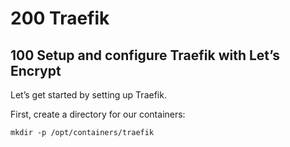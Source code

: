 # 200 Traefik

## 100 Setup and configure Traefik with Let’s Encrypt

Let’s get started by setting up Traefik.

First, create a directory for our containers:

```
mkdir -p /opt/containers/traefik
```
